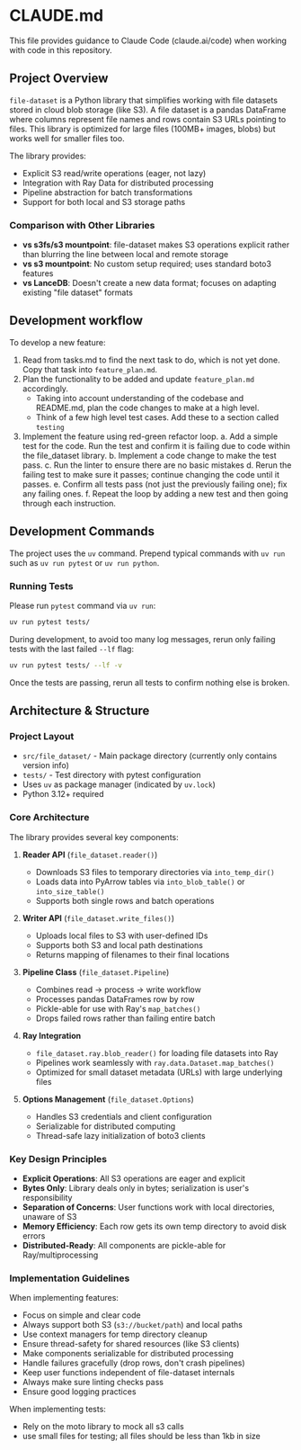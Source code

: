 # CLAUDE.md

This file provides guidance to Claude Code (claude.ai/code) when working with code in this repository.

## Project Overview

`file-dataset` is a Python library that simplifies working with file datasets stored in cloud blob storage (like S3). A file dataset is a pandas DataFrame where columns represent file names and rows contain S3 URLs pointing to files. This library is optimized for large files (100MB+ images, blobs) but works well for smaller files too.

The library provides:
- Explicit S3 read/write operations (eager, not lazy)
- Integration with Ray Data for distributed processing
- Pipeline abstraction for batch transformations
- Support for both local and S3 storage paths

### Comparison with Other Libraries

- **vs s3fs/s3 mountpoint**: file-dataset makes S3 operations explicit rather than blurring the line between local and remote storage
- **vs s3 mountpoint**: No custom setup required; uses standard boto3 features
- **vs LanceDB**: Doesn't create a new data format; focuses on adapting existing "file dataset" formats

## Development workflow
To develop a new feature:

1. Read from tasks.md to find the next task to do, which is not yet done. Copy that task into `feature_plan.md`.
2. Plan the functionality to be added and update `feature_plan.md` accordingly.
    * Taking into account understanding of the codebase and README.md, plan the code changes to make at a high level. 
    * Think of a few high level test cases. Add these to a section called `testing`
3. Implement the feature using red-green refactor loop.
    a. Add a simple test for the code. Run the test and confirm it is failing due to code within the file_dataset library.
    b. Implement a code change to make the test pass.
    c. Run the linter to ensure there are no basic mistakes
    d. Rerun the failing test to make sure it passes; continue changing the code until it passes.
    e. Confirm all tests pass (not just the previously failing one); fix any failing ones.
    f. Repeat the loop by adding a new test and then going through each instruction.


## Development Commands
The project uses the `uv` command. Prepend typical commands with `uv run` such as `uv run pytest` or `uv run python`.

### Running Tests
Please run `pytest` command via `uv run`:

```bash
uv run pytest tests/
```

During development, to avoid too many log messages, rerun only failing tests with the last failed `--lf` flag:

```bash
uv run pytest tests/ --lf -v
```

Once the tests are passing, rerun all tests to confirm nothing else is broken.

## Architecture & Structure

### Project Layout
- `src/file_dataset/` - Main package directory (currently only contains version info)
- `tests/` - Test directory with pytest configuration
- Uses `uv` as package manager (indicated by `uv.lock`)
- Python 3.12+ required

### Core Architecture

The library provides several key components:

1. **Reader API** (`file_dataset.reader()`)
   - Downloads S3 files to temporary directories via `into_temp_dir()`
   - Loads data into PyArrow tables via `into_blob_table()` or `into_size_table()`
   - Supports both single rows and batch operations

2. **Writer API** (`file_dataset.write_files()`)
   - Uploads local files to S3 with user-defined IDs
   - Supports both S3 and local path destinations
   - Returns mapping of filenames to their final locations

3. **Pipeline Class** (`file_dataset.Pipeline`)
   - Combines read → process → write workflow
   - Processes pandas DataFrames row by row
   - Pickle-able for use with Ray's `map_batches()`
   - Drops failed rows rather than failing entire batch

4. **Ray Integration**
   - `file_dataset.ray.blob_reader()` for loading file datasets into Ray
   - Pipelines work seamlessly with `ray.data.Dataset.map_batches()`
   - Optimized for small dataset metadata (URLs) with large underlying files

5. **Options Management** (`file_dataset.Options`)
   - Handles S3 credentials and client configuration
   - Serializable for distributed computing
   - Thread-safe lazy initialization of boto3 clients

### Key Design Principles

- **Explicit Operations**: All S3 operations are eager and explicit
- **Bytes Only**: Library deals only in bytes; serialization is user's responsibility
- **Separation of Concerns**: User functions work with local directories, unaware of S3
- **Memory Efficiency**: Each row gets its own temp directory to avoid disk errors
- **Distributed-Ready**: All components are pickle-able for Ray/multiprocessing

### Implementation Guidelines

When implementing features:
- Focus on simple and clear code
- Always support both S3 (`s3://bucket/path`) and local paths
- Use context managers for temp directory cleanup
- Ensure thread-safety for shared resources (like S3 clients)
- Make components serializable for distributed processing
- Handle failures gracefully (drop rows, don't crash pipelines)
- Keep user functions independent of file-dataset internals
- Always make sure linting checks pass
- Ensure good logging practices


When implementing tests:
- Rely on the moto library to mock all s3 calls
- use small files for testing; all files should be less than 1kb in size